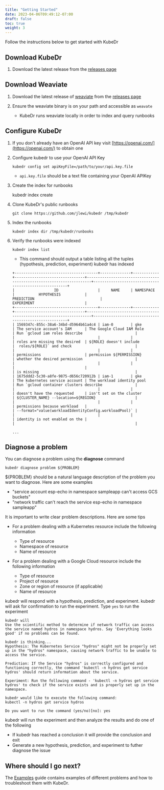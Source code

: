 ```yaml
---
title: "Getting Started"
date: 2023-04-06T09:49:12-07:00
draft: false
toc: true
weight: 3
---
```


Follow the instructions below to get started with KubeDr

## Download KubeDr

1. Download the latest release from the [releases page](https://github.com/jlewi/kubedr/releases)


## Download Weaviate

1. Download the latest release of [weaviate](https://weaviate.io/) from the [releases page](https://github.com/weaviate/weaviate/releases)

1. Ensure the weaviate binary is on your path and accessible as `weavate` 

   * KubeDr runs weaviate locally in order to index and query runbooks


## Configure KubeDr

1. If you don't already have an OpenAI API key visit [https://openai.com/](https://openai.com/) to 
   obtain one
   
1. Configure kubedr to use your OpenAI API Key

   ```
   kubedr config set apiKeyFile=/path/to/your/api.key.file
   ```

   * `api.key.file` should be a text file containing your OpenAI APIKey 

1. Create the index for runbooks
   
   kubedr index create

1. Clone KubeDr's public runbooks

   ```
   git clone https://github.com/jlewi/kubedr /tmp/kubedr
   ```

1. Index the runbooks

   ```
   kubedr index dir /tmp/kubedr/runbooks
   ```

1. Verify the runbooks were indexed

   ```
   kubedr index list
   ```

   * This command should output a table listing all the tuples (hypothesis, prediction, experiment) kubedr has indexed

   ```
   +--------------------------------------+--------------+------------+--------------------------------+---------------------------------------------------------------------+-------------------------------------------------------+
   |                  ID                  |     NAME     | NAMESPACE  |           HYPOTHESIS           |                             PREDICTION                              |                      EXPERIMENT                       |
   +--------------------------------------+--------------+------------+--------------------------------+---------------------------------------------------------------------+-------------------------------------------------------+
   | 1569347c-855c-38a6-34bd-d5964b61a4c4 | iam-0        | gke        | The service account's IAM      | The Google Cloud IAM Role                                           | Run `gcloud iam roles describe                        |
   |                                      |              |            | roles are missing the desired  | ${ROLE} doesn't include                                             |  roles/${ROLE}` and check                             |
   |                                      |              |            | permissions                    | permission ${PERMISSION}                                            | whether the desired permission                        |
   |                                      |              |            |                                |                                                                     | is missing                                            |
   | 1675ddd2-5c30-a8fe-9875-d656c720912b | iam-1        | gke        | The kubernetes service account | The workload identity pool                                          | Run `gcloud container clusters describe               |
   |                                      |              |            | doesn't have the requested     | isn't set on the cluster                                            | ${CLUSTER_NAME} --location=${REGION}                  |
   |                                      |              |            | permissions because workload   |                                                                     | --format="value(workloadIdentityConfig.workloadPool)` |
   |                                      |              |            | identity is not enabled on the |                                                                     |                                                       |

   ...
   ```
## Diagnose a problem

You can diagnose a problem using the **diagnose** command 

```
kubedr diagnose problem ${PROBLEM}
```

${PROBLEM} should be a natural language description of the problem you want to diagnose. Here are some examples

* "service account esp-echo in namespace sampleapp can't access GCS buckets"
* "network traffic can't reach the service esp-echo in namespace sampleapp"

It is important to write clear problem descriptions. Here are some tips

* For a problem dealing with a Kubernetes resource include the following information

  * Type of resource
  * Namespace of resource
  * Name of resource

* For a problem dealing with a Google Cloud resource include the following information

  * Type of resource
  * Project of resource
  * Zone or region of resource (if applicable)
  * Name of resource


kubedr will respond with a hypothesis, prediction, and experiment. kubedr will 
ask for confirmation to run the experiment. Type `yes` to run the experiment

```
kubedr will 
Use the scientific method to determine if network traffic can access the service named hydros in namespace hydros. Say 'Everything looks good' if no problems can be found.

kubedr is thinking...
Hypothesis: The Kubernetes Service "hydros" might not be properly set up in the "hydros" namespace, causing network traffic to be unable to access the service.

Prediction: If the Service "hydros" is correctly configured and functioning correctly, the command 'kubectl -n hydros get service hydros' should return information about the service.

Experiment: Run the following command - 'kubectl -n hydros get service hydros' to check if the service exists and is properly set up in the namespace.

kubedr would like to execute the following command:
kubectl -n hydros get service hydros

Do you want to run the command (yes/no)[no]: yes
```

kubedr will run the experiment and then analyze the results and do one of the following

   * If kubedr has reached a conclusion it will provide the conclusion and exit
   * Generate a new hypothesis, prediction, and experiment to futher diagnose the issue

## Where should I go next?

The [Examples](/docs/examples/) guide contains examples of different problems and how to troubleshoot them with KubeDr.
